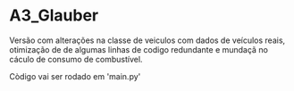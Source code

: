 # A3_Glauber

 Versão com alterações na classe de veiculos com dados de veículos reais, otimização de de algumas linhas de codigo redundante e mundaçã no cáculo de consumo de combustível.


Còdigo vai ser rodado em 'main.py'
